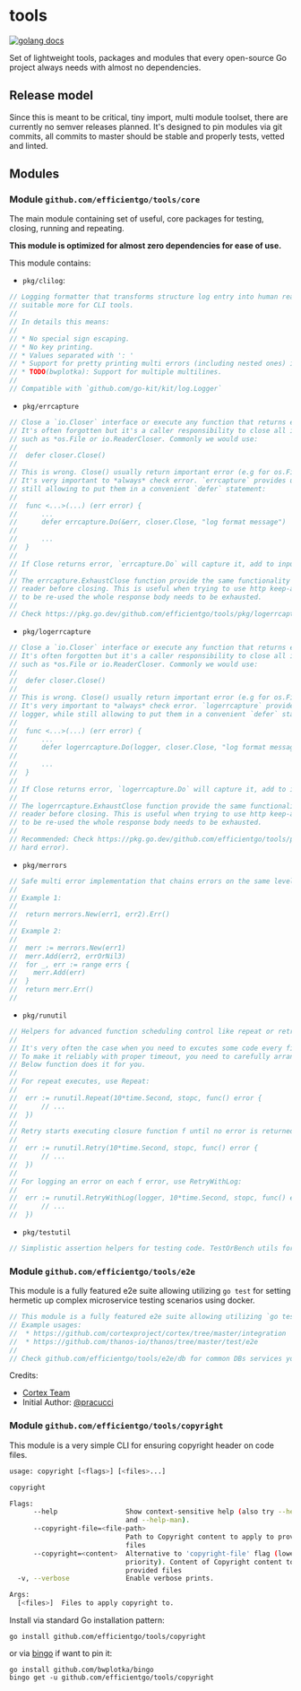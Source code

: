 # tools

[![golang docs](https://img.shields.io/badge/go.dev-reference-007d9c?logo=go&logoColor=white&style=flat-square)](https://pkg.go.dev/github.com/efficientgo/tools)

Set of lightweight tools, packages and modules that every open-source Go project always needs with almost no dependencies.

## Release model

Since this is meant to be critical, tiny import, multi module toolset, there are currently no semver releases planned. It's designed to pin modules via git commits, all commits to master should be stable and properly tests, vetted and linted.

## Modules

### Module `github.com/efficientgo/tools/core`

The main module containing set of useful, core packages for testing, closing, running and repeating.

**This module is optimized for almost zero dependencies for ease of use.**

This module contains:

* `pkg/clilog`:

```go mdox-gen-exec="sh -c 'tail -n +6 core/pkg/clilog/doc.go'"
// Logging formatter that transforms structure log entry into human readable, clean friendly entry
// suitable more for CLI tools.
//
// In details this means:
//
// * No special sign escaping.
// * No key printing.
// * Values separated with ': '
// * Support for pretty printing multi errors (including nested ones) in format of (<something>: <err1>; <err2>; ...; <errN>)
// * TODO(bwplotka): Support for multiple multilines.
//
// Compatible with `github.com/go-kit/kit/log.Logger`
```

* `pkg/errcapture`

```go mdox-gen-exec="sh -c 'tail -n +6 core/pkg/errcapture/doc.go'"
// Close a `io.Closer` interface or execute any function that returns error safely while capturing error.
// It's often forgotten but it's a caller responsibility to close all implementations of `Closer`,
// such as *os.File or io.ReaderCloser. Commonly we would use:
//
// 	defer closer.Close()
//
// This is wrong. Close() usually return important error (e.g for os.File the actual file flush might happen and fail on `Close` method).
// It's very important to *always* check error. `errcapture` provides utility functions to capture error and add to provided one,
// still allowing to put them in a convenient `defer` statement:
//
// 	func <...>(...) (err error) {
//  	...
//  	defer errcapture.Do(&err, closer.Close, "log format message")
//
// 		...
// 	}
//
// If Close returns error, `errcapture.Do` will capture it, add to input error if not nil and return by argument.
//
// The errcapture.ExhaustClose function provide the same functionality but takes an io.ReadCloser and exhausts the whole
// reader before closing. This is useful when trying to use http keep-alive connections because for the same connection
// to be re-used the whole response body needs to be exhausted.
//
// Check https://pkg.go.dev/github.com/efficientgo/tools/pkg/logerrcapture if you want to just log an error instead.
```

* `pkg/logerrcapture`

```go mdox-gen-exec="sh -c 'tail -n +6 core/pkg/logerrcapture/doc.go'"
// Close a `io.Closer` interface or execute any function that returns error safely while logging error.
// It's often forgotten but it's a caller responsibility to close all implementations of `Closer`,
// such as *os.File or io.ReaderCloser. Commonly we would use:
//
// 	defer closer.Close()
//
// This is wrong. Close() usually return important error (e.g for os.File the actual file flush might happen and fail on `Close` method).
// It's very important to *always* check error. `logerrcapture` provides utility functions to capture error and log it via provided
// logger, while still allowing to put them in a convenient `defer` statement:
//
// 	func <...>(...) (err error) {
//  	...
//  	defer logerrcapture.Do(logger, closer.Close, "log format message")
//
// 		...
// 	}
//
// If Close returns error, `logerrcapture.Do` will capture it, add to input error if not nil and return by argument.
//
// The logerrcapture.ExhaustClose function provide the same functionality but takes an io.ReadCloser and exhausts the whole
// reader before closing. This is useful when trying to use http keep-alive connections because for the same connection
// to be re-used the whole response body needs to be exhausted.
//
// Recommended: Check https://pkg.go.dev/github.com/efficientgo/tools/pkg/errcapture if you want to return error instead of just logging (causing
// hard error).
```

* `pkg/merrors`

```go mdox-gen-exec="sh -c 'tail -n +6 core/pkg/merrors/doc.go'"
// Safe multi error implementation that chains errors on the same level. Supports errors.As and errors.Is functions.
//
// Example 1:
//
//  return merrors.New(err1, err2).Err()
//
// Example 2:
//
//  merr := merrors.New(err1)
//  merr.Add(err2, errOrNil3)
//  for _, err := range errs {
//    merr.Add(err)
//  }
//  return merr.Err()
//
```

* `pkg/runutil`

```go mdox-gen-exec="sh -c 'tail -n +6 core/pkg/runutil/doc.go'"
// Helpers for advanced function scheduling control like repeat or retry.
//
// It's very often the case when you need to excutes some code every fixed intervals or have it retried automatically.
// To make it reliably with proper timeout, you need to carefully arrange some boilerplate for this.
// Below function does it for you.
//
// For repeat executes, use Repeat:
//
// 	err := runutil.Repeat(10*time.Second, stopc, func() error {
// 		// ...
// 	})
//
// Retry starts executing closure function f until no error is returned from f:
//
// 	err := runutil.Retry(10*time.Second, stopc, func() error {
// 		// ...
// 	})
//
// For logging an error on each f error, use RetryWithLog:
//
// 	err := runutil.RetryWithLog(logger, 10*time.Second, stopc, func() error {
// 		// ...
// 	})
```

* `pkg/testutil`

```go mdox-gen-exec="sh -c 'tail -n +6 core/pkg/testutil/doc.go'"
// Simplistic assertion helpers for testing code. TestOrBench utils for union of testing and benchmarks.
```

### Module `github.com/efficientgo/tools/e2e`

This module is a fully featured e2e suite allowing utilizing `go test` for setting hermetic up complex microservice testing scenarios using docker.

```go mdox-gen-exec="sh -c 'tail -n +6 e2e/doc.go'"
// This module is a fully featured e2e suite allowing utilizing `go test` for setting hermetic up complex microservice integration testing scenarios using docker.
// Example usages:
//  * https://github.com/cortexproject/cortex/tree/master/integration
//  * https://github.com/thanos-io/thanos/tree/master/test/e2e
//
// Check github.com/efficientgo/tools/e2e/db for common DBs services you can run out of the box.
```

Credits:

* [Cortex Team](https://github.com/cortexproject/cortex/tree/f639b1855c9f0c9564113709a6bce2996d151ec7/integration)
* Initial Author: [@pracucci](https://github.com/pracucci)

### Module `github.com/efficientgo/tools/copyright`

This module is a very simple CLI for ensuring copyright header on code files.

```bash mdox-gen-exec="sh -c 'cd copyright && go run copyright.go --help || exit 0'"
usage: copyright [<flags>] [<files>...]

copyright

Flags:
      --help                 Show context-sensitive help (also try --help-long
                             and --help-man).
      --copyright-file=<file-path>  
                             Path to Copyright content to apply to provided
                             files
      --copyright=<content>  Alternative to 'copyright-file' flag (lower
                             priority). Content of Copyright content to apply to
                             provided files
  -v, --verbose              Enable verbose prints.

Args:
  [<files>]  Files to apply copyright to.

```

Install via standard Go installation pattern:

```shell
go install github.com/efficientgo/tools/copyright
```

or via [bingo](https://github.com/bwplotka/bingo) if want to pin it:

```shell
go install github.com/bwplotka/bingo
bingo get -u github.com/efficientgo/tools/copyright
```
